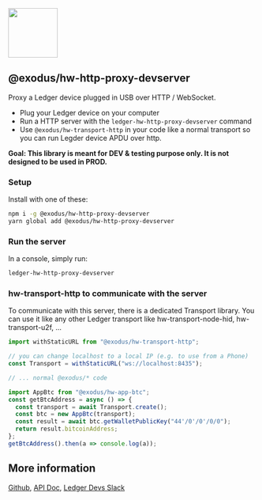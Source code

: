 <img src="https://user-images.githubusercontent.com/211411/34776833-6f1ef4da-f618-11e7-8b13-f0697901d6a8.png" height="100" />

## @exodus/hw-http-proxy-devserver

Proxy a Ledger device plugged in USB over HTTP / WebSocket.

- Plug your Ledger device on your computer
- Run a HTTP server with the `ledger-hw-http-proxy-devserver` command
- Use `@exodus/hw-transport-http` in your code like a normal transport so you can run Legder device APDU over http.

**Goal: This library is meant for DEV & testing purpose only. It is not designed to be used in PROD.**

### Setup

Install with one of these:

```sh
npm i -g @exodus/hw-http-proxy-devserver
yarn global add @exodus/hw-http-proxy-devserver
```

### Run the server

In a console, simply run:

```sh
ledger-hw-http-proxy-devserver
```

### hw-transport-http to communicate with the server

To communicate with this server, there is a dedicated Transport library. You can use it like any other Ledger transport like hw-transport-node-hid, hw-transport-u2f, ...

```js
import withStaticURL from "@exodus/hw-transport-http";

// you can change localhost to a local IP (e.g. to use from a Phone)
const Transport = withStaticURL("ws://localhost:8435");

// ... normal @exodus/* code

import AppBtc from "@exodus/hw-app-btc";
const getBtcAddress = async () => {
  const transport = await Transport.create();
  const btc = new AppBtc(transport);
  const result = await btc.getWalletPublicKey("44'/0'/0'/0/0");
  return result.bitcoinAddress;
};
getBtcAddress().then(a => console.log(a));
```

## More information

[Github](https://github.com/ExodusMovement/ledgerjs/),
[API Doc](http://ledgerhq.github.io/ledgerjs/),
[Ledger Devs Slack](https://ledger-dev.slack.com/)
